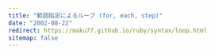 ```yaml
---
title: "範囲指定によるループ (for, each, step)"
date: "2002-08-22"
redirect: https://maku77.github.io/ruby/syntax/loop.html
sitemap: false
---
```


